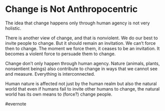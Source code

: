 # Change is Not Anthropocentric

The idea that change happens only through human agency is not very holistic.

There is another view of change, and that is nonviolent. We do our best to invite people to change. But it should remain an invitation. We can’t force then to change. The moment we force them, it ceases to be an invitation. It becomes a violent force to persuade them to change.

Change don’t only happen through human agency. Nature (animals, plants, nonsentient beings) also contribute to change in ways that we cannot see and measure. Everything is interconnected.

Human nature is affected not just by the human realm but also the natural world that even if humans fail to invite other humans to change, the natural world has its own means to (force?) change people.

\#evernote

